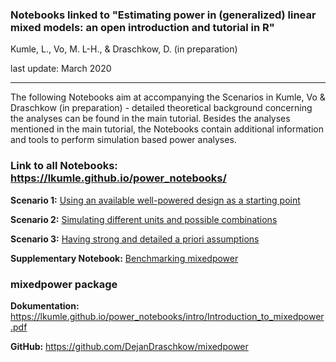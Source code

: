### Notebooks linked to "Estimating power in (generalized) linear mixed models: an open introduction and tutorial in R"  

Kumle, L., Vo, M. L-H., & Draschkow, D. (in preparation) 

last update: March 2020

***


The following Notebooks aim at accompanying the Scenarios in Kumle, Vo & Draschkow (in preparation) - detailed theoretical background concerning the analyses can be found in the main tutorial. Besides the analyses mentioned in the main tutorial, the Notebooks contain additional information and tools to perform simulation based power analyses. 

### Link to all Notebooks:  https://lkumle.github.io/power_notebooks/

**Scenario 1:** [Using an available well-powered design as a starting point
](https://lkumle.github.io/power_notebooks/Scenario1_notebook.html)

**Scenario 2:** [Simulating different units and possible combinations](https://lkumle.github.io/power_notebooks/Scenario2_notebook.html)

**Scenario 3:** [Having strong and detailed a priori assumptions](https://lkumle.github.io/power_notebooks/Scenario3_notebook.html)

**Supplementary Notebook:** [Benchmarking mixedpower](https://lkumle.github.io/power_notebooks/Supplementary_notebook.html)


### mixedpower package

**Dokumentation:** https://lkumle.github.io/power_notebooks/intro/Introduction_to_mixedpower.pdf

**GitHub:** https://github.com/DejanDraschkow/mixedpower





